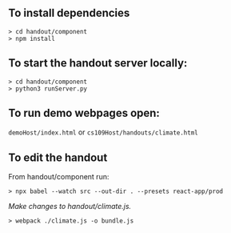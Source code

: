 ## To install dependencies
```
> cd handout/component
> npm install
```


## To start the handout server locally:
```
> cd handout/component
> python3 runServer.py
```



## To run demo webpages open:
`demoHost/index.html`
or
`cs109Host/handouts/climate.html`



## To edit the handout
From handout/component run:
```
> npx babel --watch src --out-dir . --presets react-app/prod 
```
*Make changes to handout/climate.js.*
```
> webpack ./climate.js -o bundle.js
```